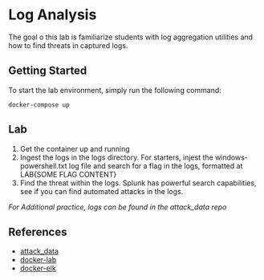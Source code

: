 # Log Analysis
The goal o this lab is familiarize students with log aggregation utilities and how to find threats in captured logs. 

## Getting Started
To start the lab environment, simply run the following command:
```
docker-compose up
```

## Lab
1. Get the container up and running
2. Ingest the logs in the logs directory. For starters, injest the windows-powershell.txt log file and search for a flag in the logs, formatted at LAB{SOME FLAG CONTENT}
3. Find the threat within the logs. Splunk has powerful search capabilities, see if you can find automated attacks in the logs.

*For Additional practice, logs can be found in the attack_data repo*

## References
- [attack_data](https://github.com/splunk/attack_data/tree/master/datasets)
- [docker-lab](https://github.com/dmuth/splunk-lab)
- [docker-elk](https://github.com/deviantony/docker-elk/tree/main)
